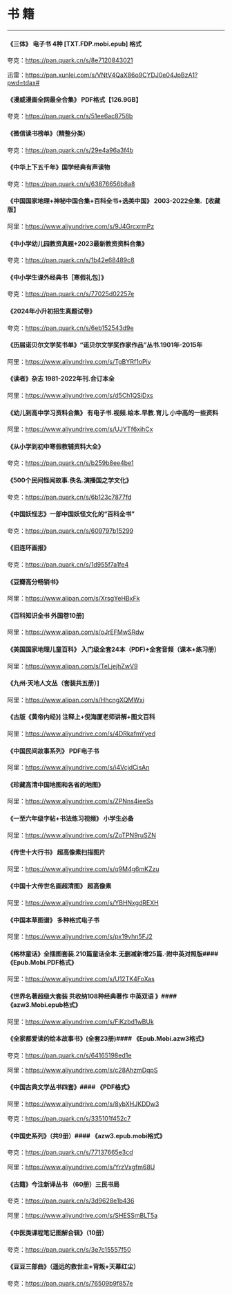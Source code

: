 # 书 籍

----

#### 《三体》 电子书 4种 [TXT.FDP.mobi.epub] 格式

夸克：<https://pan.quark.cn/s/8e7120843021>

迅雷：<https://pan.xunlei.com/s/VNtV4QaX86o9CYDJ0e04JpBzA1?pwd=tdax#>

#### 《漫威漫画全网最全合集》 PDF格式【126.9GB】

夸克：<https://pan.quark.cn/s/51ee6ac8758b>

#### 《微信读书榜单》（精整分类）

夸克：<https://pan.quark.cn/s/29e4a96a3f4b>

#### 《中华上下五千年》国学经典有声读物

夸克：<https://pan.quark.cn/s/63876656b8a8>

#### 《中国国家地理+神秘中国合集+百科全书+选美中国》 2003-2022全集.【收藏版】

阿里：<https://www.aliyundrive.com/s/9J4GrcxrmPz>

#### 《中小学幼儿园教资真题+2023最新教资资料合集》

夸克：<https://pan.quark.cn/s/1b42e68489c8>

#### 《中小学生课外经典书［寒假礼包］》

夸克：<https://pan.quark.cn/s/77025d02257e>

#### 《2024年小升初招生真题试卷》

夸克：<https://pan.quark.cn/s/6eb152543d9e>

#### 《历届诺贝尔文学奖书单》“诺贝尔文学奖作家作品”丛书.1901年-2015年

阿里：<https://www.aliyundrive.com/s/TgBYRf1oPiy>

#### 《读者》杂志 1981-2022年刊.合订本全

阿里：<https://www.aliyundrive.com/s/d5Ch1QSiDxs>

#### 《幼儿到高中学习资料合集》 有电子书.视频.绘本.早教.育儿.小中高的一些资料

阿里：<https://www.aliyundrive.com/s/UJYTf6xihCx>

#### 《从小学到初中寒假教辅资料大全》

夸克：<https://pan.quark.cn/s/b259b8ee4be1>

#### 《500个民间怪闻故事.佚名.演播国之学文化》

夸克：<https://pan.quark.cn/s/6b123c7877fd>

#### 《中国妖怪志》一部中国妖怪文化的“百科全书”

夸克：<https://pan.quark.cn/s/609797b15299>

#### 《旧连环画报》

夸克：<https://pan.quark.cn/s/1d955f7a1fe4>

#### 《豆瓣高分畅销书》

阿里：<https://www.alipan.com/s/XrsgYeHBxFk>

#### 《百科知识全书 外国卷10册]

阿里：<https://www.alipan.com/s/oJrEFMwSRdw>

#### 《美国国家地理儿童百科》 入门级全套24本（PDF)+全套音频（课本+练习册）

阿里：<https://www.alipan.com/s/TeLjejhZwV9>

#### 《九州·天地人文丛（套装共五册）]

阿里：<https://www.alipan.com/s/HhcngXQMWxi>

#### 《古版《黄帝内经》] 注释上+倪海厦老师讲解+图文百科

阿里：<https://www.aliyundrive.com/s/4DRkafmYyed>

#### 《中国民间故事系列》 PDF电子书

阿里：<https://www.aliyundrive.com/s/i4VcjdCisAn>

#### 《珍藏高清中国地图和各省的地图》

阿里：<https://www.aliyundrive.com/s/ZPNns4ieeSs>

#### 《一至六年级字帖+书法练习视频》 小学生必备

阿里：<https://www.aliyundrive.com/s/ZoTPN9ruSZN>

#### 《传世十大行书》 超高像素扫描图片

阿里：<https://www.aliyundrive.com/s/q9M4g6mKZzu>

#### 《中国十大传世名画超清图》 超高像素

阿里：<https://www.aliyundrive.com/s/YBHNxgdREXH>

#### 《中国本草图谱》 多种格式电子书

阿里：<https://www.aliyundrive.com/s/px19vhn5FJ2>

#### 《格林童话》全插图套装.210篇童话全本.无删减新增25篇.·附中英对照版#### 《Epub.Mobi.PDF格式》

阿里：<https://www.aliyundrive.com/s/U12TK4FoXas>

#### 《世界名著超级大套装 共收纳108种经典著作 中英双语 》#### 《azw3.Mobi.epub格式》

阿里：<https://www.aliyundrive.com/s/FiKzbd1wBUk>

#### 《全家都爱读的绘本故事书》(全套23册)#### 《Epub.Mobi.azw3格式》

夸克：<https://pan.quark.cn/s/64165198ed1e>

阿里：<https://www.aliyundrive.com/s/c28AhzmDqpS>

#### 《中国古典文学丛书四套》#### 《PDF格式》

阿里：<https://www.aliyundrive.com/s/8ybXHJKDDw3>

夸克：<https://pan.quark.cn/s/335101f452c7>

#### 《中国史系列》（共9册）#### 《azw3.epub.mobi格式》

夸克：<https://pan.quark.cn/s/77137665e3cd>

阿里：<https://www.aliyundrive.com/s/YrzVxgfm68U>

#### 《古籍》今注新译丛书 （60册）三民书局

夸克：<https://pan.quark.cn/s/3d9628e1b436>

阿里：<https://www.aliyundrive.com/s/SHESSmBLT5a>

#### 《中医类课程笔记图解合辑》（10册）

夸克：<https://pan.quark.cn/s/3e7c15557f50>

#### 《豆豆三部曲》（遥远的救世主+背叛+天幕红尘）

夸克：<https://pan.quark.cn/s/76509b9f857e>